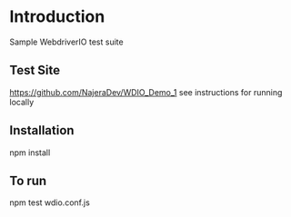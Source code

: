 # Introduction
Sample WebdriverIO test suite

## Test Site

https://github.com/NajeraDev/WDIO_Demo_1
see instructions for running locally

## Installation

npm install

## To run

npm test wdio.conf.js
